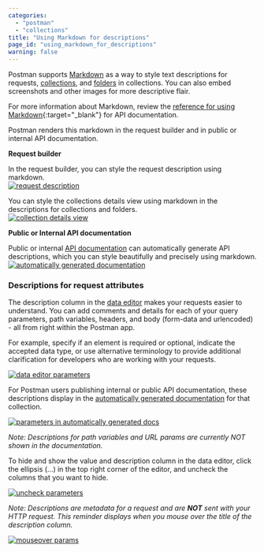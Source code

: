 ```yaml
---
categories:
  - "postman"
  - "collections"
title: "Using Markdown for descriptions"
page_id: "using_markdown_for_descriptions"
warning: false
---
```


Postman supports [Markdown](/docs/postman/api_documentation/how_to_document_using_markdown) as a way to style text descriptions for requests, [collections](/docs/postman/collections/creating_collections), and [folders](/docs/postman/collections/managing_collections) in collections. You can also embed screenshots and other images for more descriptive flair.

For more information about Markdown, review the [reference for using Markdown](https://documenter.getpostman.com/view/33232/markdown-in-api-documentation/JsGc){:target="_blank"} for API documentation. 

Postman renders this markdown in the request builder and in public or internal API documentation.

**Request builder**

In the request builder, you can style the request description using markdown.  
[![request description](https://s3.amazonaws.com/postman-static-getpostman-com/postman-docs/markdown-nasaRequestDescription2.png)](https://s3.amazonaws.com/postman-static-getpostman-com/postman-docs/markdown-nasaRequestDescription2.png)

You can style the collections details view using markdown in the descriptions for collections and folders.  
[![collection details view](https://s3.amazonaws.com/postman-static-getpostman-com/postman-docs/markdown-collections.png)](https://s3.amazonaws.com/postman-static-getpostman-com/postman-docs/markdown-collections.png)

**Public or Internal API documentation**

Public or internal [API documentation](/docs/postman/api_documentation/intro_to_api_documentation) can automatically generate API descriptions, which you can style beautifully and precisely using markdown.  
[![automatically generated documentation](https://s3.amazonaws.com/postman-static-getpostman-com/postman-docs/markdown-auto-docs.png)](https://s3.amazonaws.com/postman-static-getpostman-com/postman-docs/markdown-auto-docs.png)

### Descriptions for request attributes

The description column in the [data editor](/docs/postman/launching_postman/navigating_postman) makes your requests easier to understand. You can add comments and details for each of your query parameters, path variables, headers, and body (form-data and urlencoded) - all from right within the Postman app.

For example, specify if an element is required or optional, indicate the accepted data type, or use alternative terminology to provide additional clarification for developers who are working with your requests.

[![data editor parameters](https://s3.amazonaws.com/postman-static-getpostman-com/postman-docs/collections-data-editor-params.png)](https://s3.amazonaws.com/postman-static-getpostman-com/postman-docs/collections-data-editor-params.png)

For Postman users publishing internal or public API documentation, these descriptions display in the [automatically generated documentation](/docs/postman/api_documentation/intro_to_api_documentation) for that collection.

[![parameters in automatically generated docs](https://s3.amazonaws.com/postman-static-getpostman-com/postman-docs/collections-auto-docs.png)](https://s3.amazonaws.com/postman-static-getpostman-com/postman-docs/collections-auto-docs.png)

*Note: Descriptions for path variables and URL params are currently NOT shown in the documentation.*

To hide and show the value and description column in the data editor, click the ellipsis (...) in the top right corner of the editor, and uncheck the columns that you want to hide.

[![uncheck parameters](https://s3.amazonaws.com/postman-static-getpostman-com/postman-docs/collections-uncheck-params.png)](https://s3.amazonaws.com/postman-static-getpostman-com/postman-docs/collections-uncheck-params.png)

*Note: Descriptions are metadata for a request and are **NOT** sent with your HTTP request. This reminder displays when you mouse over the title of the description column.*

[![mouseover params](https://s3.amazonaws.com/postman-static-getpostman-com/postman-docs/collections-mouseover.png)](https://s3.amazonaws.com/postman-static-getpostman-com/postman-docs/collections-mouseover.png)
